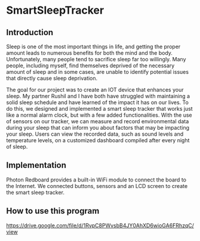 # SmartSleepTracker
## Introduction
Sleep is one of the most important things in life, and getting the proper amount leads to numerous benefits for both the mind and the body. Unfortunately, many people tend to sacrifice sleep far too willingly. Many people, including myself, find themselves deprived of the necessary amount of sleep and in some cases, are unable to identify potential issues that directly cause sleep deprivation.

The goal for our project was to create an IOT device that enhances your sleep. My partner Rushil and I have both have struggled with maintaining a solid sleep schedule and have learned of the impact it has on our lives. To do this, we designed and implemented a smart sleep tracker that works just like a normal alarm clock, but with a few added functionalities. With the use of sensors on our tracker, we can measure and record environmental data during your sleep that can inform you about factors that may be  impacting your sleep. Users can view the recorded data, such as sound levels and temperature levels, on a customized dashboard compiled after every night of sleep.

## Implementation
Photon Redboard provides a built-in WiFi module to connect the board to the Internet. We connected buttons, sensors and an LCD screen to create the smart sleep tracker.

## How to use this program
https://drive.google.com/file/d/1RvpC8PWvsbB4JY0AhXD6wioGA6FRhzqC/view
